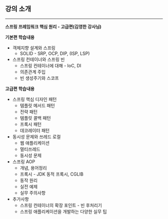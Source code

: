 ## 강의 소개

---
**스프링 프레임워크 핵심 원리 - 고급편(김영한 강사님)**

**기본편 학습내용**

- 객체지향 설계와 스프링
    - SOLID - SRP, OCP, DIP, (ISP, LSP)
- 스프링 컨테이너와 스프링 빈
    - 스프링 컨테이너에 대해 - IoC, DI
    - 의존관계 주입
    - 빈 생성주기와 스코프

**고급편 학습내용**

- 스프링 핵심 디자인 패턴
    - 템플릿 메서드 패턴
    - 전략 패턴
    - 템플릿 콜백 패턴
    - 프록시 패턴
    - 데코레이터 패턴
- 동시성 문제와 쓰레드 로컬
    - 웹 애플리케이션
    - 멀티쓰레드
    - 동시성 문제
- 스프링 AOP
    - 개념, 용어정리
    - 프록시 - JDK 동적 프록시, CGLIB
    - 동작 원리
    - 실전 예제
    - 실무 주의사항
- 추가사항
    - 스프링 컨테이너의 확장 포인트 - 빈 후처리기
    - 스프링 애플리케이션을 개발하는 다양한 실무 팁